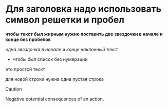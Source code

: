 # Для заголовка надо использовать символ решетки и пробел
**чтобы текст был жирным нужно поставить две звездочки в начале и конце без пробелов**

*одна звездочка в начале и конце наклонный текст*
* чтобы был список без нумерации


это простой тескт


для новой строки нужна одна пустая строка 

>[!CAUTION]
>Negative potential consequences of an action.
